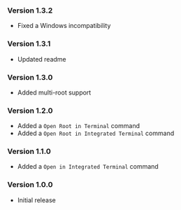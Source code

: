 ### Version 1.3.2
- Fixed a Windows incompatibility

### Version 1.3.1
- Updated readme

### Version 1.3.0
- Added multi-root support

### Version 1.2.0
- Added a `Open Root in Terminal` command
- Added a `Open Root in Integrated Terminal` command

### Version 1.1.0
- Added a `Open in Integrated Terminal` command

### Version 1.0.0
- Initial release
